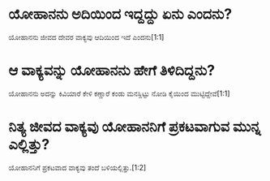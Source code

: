 # ಯೋಹಾನನು ಅದಿಯಿಂದ ಇದ್ದದ್ದು ಏನು ಎಂದನು?
ಯೋಹಾನನು ಜೀವದ ದೇವರ ವಾಕ್ಯವು ಆದಿಯಿಂದ ಇದೆ ಎಂದನು[1:1]

# ಆ ವಾಕ್ಯವನ್ನು ಯೋಹಾನನು ಹೇಗೆ ತಿಳಿದಿದ್ದನು?
ಯೋಹಾನನು ಅದನ್ನು ಕಿವಿಯಾರೆ ಕೇಳಿ ಕಣ್ಣಾರೆ ಕಂಡು ಮನಸ್ದಿಟ್ಟು ನೋಡಿ ಕೈಯಿಂದ ಮುಟ್ಟಿದ್ದೇವೆ[1:1]

# ನಿತ್ಯ ಜೀವದ ವಾಕ್ಯವು ಯೋಹಾನನಿಗೆ ಪ್ರಕಟವಾಗುವ ಮುನ್ನ ಎಲ್ಲಿತ್ತು?
ಯೋಹಾನನಿಗೆ ಪ್ರಕಟವಾದ ವಾಕ್ಯವು ತಂದೆ ಬಳಿಯಲ್ಲಿತ್ತು.[1:2]

